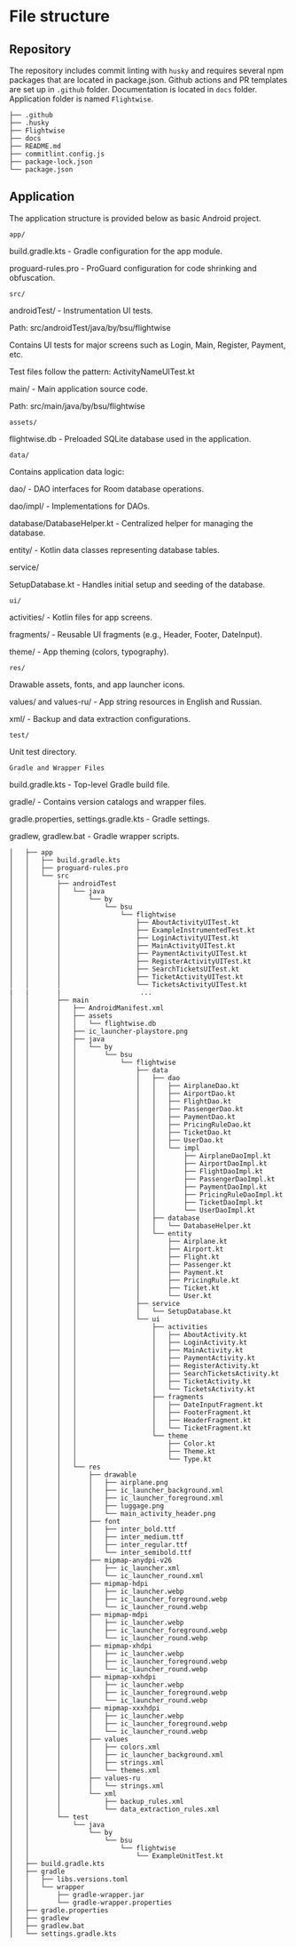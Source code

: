 # File structure

## Repository

The repository includes commit linting with `husky` and requires several npm packages that are located in package.json. Github actions and PR templates are set up in `.github` folder. Documentation is located in `docs` folder. Application folder is named `Flightwise`.

```
├── .github
├── .husky
├── Flightwise 
├── docs
├── README.md
├── commitlint.config.js
├── package-lock.json
└── package.json
```

## Application
The application structure is provided below as basic Android project.

`app/`

build.gradle.kts - Gradle configuration for the app module.

proguard-rules.pro - ProGuard configuration for code shrinking and obfuscation.

`src/`

androidTest/ - Instrumentation UI tests.

Path: src/androidTest/java/by/bsu/flightwise

Contains UI tests for major screens such as Login, Main, Register, Payment, etc.

Test files follow the pattern: ActivityNameUITest.kt

main/ - Main application source code.

Path: src/main/java/by/bsu/flightwise

`assets/`

flightwise.db - Preloaded SQLite database used in the application.

`data/`

Contains application data logic:

dao/ - DAO interfaces for Room database operations.

dao/impl/ - Implementations for DAOs.

database/DatabaseHelper.kt - Centralized helper for managing the database.

entity/ - Kotlin data classes representing database tables.

service/

SetupDatabase.kt - Handles initial setup and seeding of the database.

`ui/`

activities/ - Kotlin files for app screens.

fragments/ - Reusable UI fragments (e.g., Header, Footer, DateInput).

theme/ - App theming (colors, typography).

`res/`

Drawable assets, fonts, and app launcher icons.

values/ and values-ru/ - App string resources in English and Russian.

xml/ - Backup and data extraction configurations.

`test/`

Unit test directory.

`Gradle and Wrapper Files`

build.gradle.kts - Top-level Gradle build file.

gradle/ - Contains version catalogs and wrapper files.

gradle.properties, settings.gradle.kts - Gradle settings.

gradlew, gradlew.bat - Gradle wrapper scripts.

```
│   ├── app
│   │   ├── build.gradle.kts
│   │   ├── proguard-rules.pro
│   │   └── src
│   │       ├── androidTest
│   │       │   └── java
│   │       │       └── by
│   │       │           └── bsu
│   │       │               └── flightwise
│   │       │                   ├── AboutActivityUITest.kt
│   │       │                   ├── ExampleInstrumentedTest.kt
│   │       │                   ├── LoginActivityUITest.kt
│   │       │                   ├── MainActivityUITest.kt
│   │       │                   ├── PaymentActivityUITest.kt
│   │       │                   ├── RegisterActivityUITest.kt
│   │       │                   ├── SearchTicketsUITest.kt
│   │       │                   ├── TicketActivityUITest.kt
│   │       │                   └── TicketsActivityUITest.kt
|   |       |                    ...
│   │       ├── main
│   │       │   ├── AndroidManifest.xml
│   │       │   ├── assets
│   │       │   │   └── flightwise.db
│   │       │   ├── ic_launcher-playstore.png
│   │       │   ├── java
│   │       │   │   └── by
│   │       │   │       └── bsu
│   │       │   │           └── flightwise
│   │       │   │               ├── data
│   │       │   │               │   ├── dao
│   │       │   │               │   │   ├── AirplaneDao.kt
│   │       │   │               │   │   ├── AirportDao.kt
│   │       │   │               │   │   ├── FlightDao.kt
│   │       │   │               │   │   ├── PassengerDao.kt
│   │       │   │               │   │   ├── PaymentDao.kt
│   │       │   │               │   │   ├── PricingRuleDao.kt
│   │       │   │               │   │   ├── TicketDao.kt
│   │       │   │               │   │   ├── UserDao.kt
│   │       │   │               │   │   └── impl
│   │       │   │               │   │       ├── AirplaneDaoImpl.kt
│   │       │   │               │   │       ├── AirportDaoImpl.kt
│   │       │   │               │   │       ├── FlightDaoImpl.kt
│   │       │   │               │   │       ├── PassengerDaoImpl.kt
│   │       │   │               │   │       ├── PaymentDaoImpl.kt
│   │       │   │               │   │       ├── PricingRuleDaoImpl.kt
│   │       │   │               │   │       ├── TicketDaoImpl.kt
│   │       │   │               │   │       └── UserDaoImpl.kt
│   │       │   │               │   ├── database
│   │       │   │               │   │   └── DatabaseHelper.kt
│   │       │   │               │   └── entity
│   │       │   │               │       ├── Airplane.kt
│   │       │   │               │       ├── Airport.kt
│   │       │   │               │       ├── Flight.kt
│   │       │   │               │       ├── Passenger.kt
│   │       │   │               │       ├── Payment.kt
│   │       │   │               │       ├── PricingRule.kt
│   │       │   │               │       ├── Ticket.kt
│   │       │   │               │       └── User.kt
│   │       │   │               ├── service
│   │       │   │               │   └── SetupDatabase.kt
│   │       │   │               └── ui
│   │       │   │                   ├── activities
│   │       │   │                   │   ├── AboutActivity.kt
│   │       │   │                   │   ├── LoginActivity.kt
│   │       │   │                   │   ├── MainActivity.kt
│   │       │   │                   │   ├── PaymentActivity.kt
│   │       │   │                   │   ├── RegisterActivity.kt
│   │       │   │                   │   ├── SearchTicketsActivity.kt
│   │       │   │                   │   ├── TicketActivity.kt
│   │       │   │                   │   └── TicketsActivity.kt
│   │       │   │                   ├── fragments
│   │       │   │                   │   ├── DateInputFragment.kt
│   │       │   │                   │   ├── FooterFragment.kt
│   │       │   │                   │   ├── HeaderFragment.kt
│   │       │   │                   │   └── TicketFragment.kt
│   │       │   │                   └── theme
│   │       │   │                       ├── Color.kt
│   │       │   │                       ├── Theme.kt
│   │       │   │                       └── Type.kt
│   │       │   └── res
│   │       │       ├── drawable
│   │       │       │   ├── airplane.png
│   │       │       │   ├── ic_launcher_background.xml
│   │       │       │   ├── ic_launcher_foreground.xml
│   │       │       │   ├── luggage.png
│   │       │       │   └── main_activity_header.png
│   │       │       ├── font
│   │       │       │   ├── inter_bold.ttf
│   │       │       │   ├── inter_medium.ttf
│   │       │       │   ├── inter_regular.ttf
│   │       │       │   └── inter_semibold.ttf
│   │       │       ├── mipmap-anydpi-v26
│   │       │       │   ├── ic_launcher.xml
│   │       │       │   └── ic_launcher_round.xml
│   │       │       ├── mipmap-hdpi
│   │       │       │   ├── ic_launcher.webp
│   │       │       │   ├── ic_launcher_foreground.webp
│   │       │       │   └── ic_launcher_round.webp
│   │       │       ├── mipmap-mdpi
│   │       │       │   ├── ic_launcher.webp
│   │       │       │   ├── ic_launcher_foreground.webp
│   │       │       │   └── ic_launcher_round.webp
│   │       │       ├── mipmap-xhdpi
│   │       │       │   ├── ic_launcher.webp
│   │       │       │   ├── ic_launcher_foreground.webp
│   │       │       │   └── ic_launcher_round.webp
│   │       │       ├── mipmap-xxhdpi
│   │       │       │   ├── ic_launcher.webp
│   │       │       │   ├── ic_launcher_foreground.webp
│   │       │       │   └── ic_launcher_round.webp
│   │       │       ├── mipmap-xxxhdpi
│   │       │       │   ├── ic_launcher.webp
│   │       │       │   ├── ic_launcher_foreground.webp
│   │       │       │   └── ic_launcher_round.webp
│   │       │       ├── values
│   │       │       │   ├── colors.xml
│   │       │       │   ├── ic_launcher_background.xml
│   │       │       │   ├── strings.xml
│   │       │       │   └── themes.xml
│   │       │       ├── values-ru
│   │       │       │   └── strings.xml
│   │       │       └── xml
│   │       │           ├── backup_rules.xml
│   │       │           └── data_extraction_rules.xml
│   │       └── test
│   │           └── java
│   │               └── by
│   │                   └── bsu
│   │                       └── flightwise
│   │                           └── ExampleUnitTest.kt
│   ├── build.gradle.kts
│   ├── gradle
│   │   ├── libs.versions.toml
│   │   └── wrapper
│   │       ├── gradle-wrapper.jar
│   │       └── gradle-wrapper.properties
│   ├── gradle.properties
│   ├── gradlew
│   ├── gradlew.bat
│   └── settings.gradle.kts

```